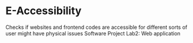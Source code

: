 # E-Accessibility
Checks if websites and frontend codes are accessible for different sorts of user might have physical issues
Software Project Lab2: Web application
